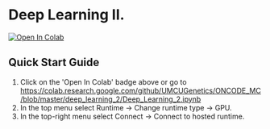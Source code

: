 # Deep Learning II.

<a href="https://colab.research.google.com/github/UMCUGenetics/ONCODE_MC/blob/master/deep_learning_2/Deep_Learning_2.ipynb">
  <img src="https://colab.research.google.com/assets/colab-badge.svg" alt="Open In Colab"/>
</a>

## Quick Start Guide

1. Click on the 'Open In Colab' badge above or go to https://colab.research.google.com/github/UMCUGenetics/ONCODE_MC/blob/master/deep_learning_2/Deep_Learning_2.ipynb
2. In the top menu select Runtime -> Change runtime type -> GPU.
3. In the top-right menu select Connect -> Connect to hosted runtime.
